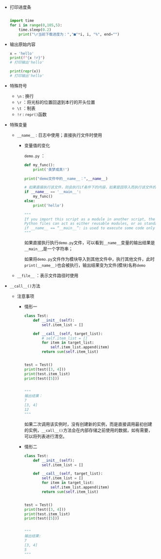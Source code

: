 - 打印进度条

  ```python
  
  import time
  for i in range(0,105,5): 
      time.sleep(0.2)
      print("\r当前下载进度为：","■"*i, i, "%", end="")
  ```

  

- 输出原始内容

  ```python
  x = 'hello'
  print(f"{x !r}")
  # 打印输出'hello'
  
  print(repr(x))
  # 打印输出'hello'
  ```

  

- 特殊符号

  - `\n` : 换行
  - `\r` ：将光标的位置回退到本行的开头位置
  - `\t` ：制表 
  - `!r` : `repr()`函数


- 特殊变量

  - `__name__` : 日志中使用；直接执行文件时使用

    - 变量值的变化

      `demo.py` ：

      ```python
      def my_func():
          print('美梦成真!')
          
      print("demo文件中的__name__：",__name__)
      
      # 如果直接执行该文件，则会执行if条件下的内容，如果是因导入而执行该文件的内容，则else中的代码会被执行。
      if __name__ == '__main__':
          my_func()
      else:
          print('hello')
          
      """
      If you import this script as a module in another script, the __name__ is set to the name of the script/module.
      Python files can act as either reusable modules, or as standalone programs.
      if __name__ == “__main__”: is used to execute some code only if the file was run directly, and not imported.
      """
      
      ```

      如果直接执行执行`demo.py`文件，可以看到`__name__`变量的输出结果是`__main__`,是一个字符串；

      如果将`demo.py`文件作为模块导入到其他文件中，执行其他文件，此时`print(__name__)`也会被执行，输出结果变为文件(模块)名称`demo`

  - `__file__` ：表示文件路径时使用

- `__call__()`方法

  - 注意事项

    - 情形一

      ```python
      class Test:
          def __init__(self):
              self.item_list = []
      
          def __call__(self, target_list):
              # self.item_list = []
              for item in target_list:
                  self.item_list.append(item)
              return sum(self.item_list)
      
      
      test = Test()
      print(test([3, 4]))
      print(test.item_list)
      print(test([5]))
      
      
      """
      输出结果：
      7
      [3, 4]
      12
      """
      ```

      如果二次调用该实例时，没有创建新的实例，而是直接调用最初创建的实例，`__call__()`方法会在内部存储之前使用的数据，如有需要，可以将列表进行清空。

    - 情形二

      ```python
      class Test:
          def __init__(self):
              self.item_list = []
      
          def __call__(self, target_list):
              self.item_list = []
              for item in target_list:
                  self.item_list.append(item)
              return sum(self.item_list)
      
      
      test = Test()
      print(test([3, 4]))
      print(test.item_list)
      print(test([5]))
      
      
      """
      输出结果:
      7
      [3, 4]
      5
      """
      ```

      

    

    

